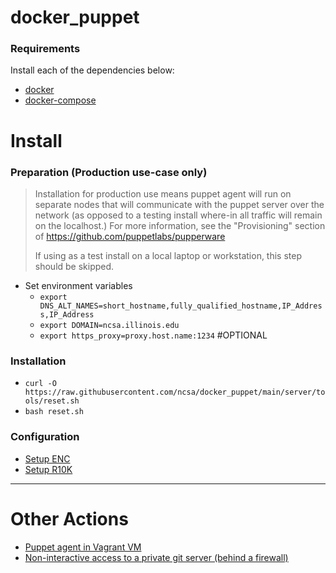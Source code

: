 # docker_puppet

### Requirements
Install each of the dependencies below:
- [docker](https://docs.docker.com/install/)
- [docker-compose](https://docs.docker.com/compose/install/)

# Install

### Preparation (Production use-case only)
> Installation for production use means puppet agent will run on separate nodes
> that will communicate with the puppet server over the network (as opposed to
> a testing install where-in all traffic will remain on the localhost.)
> For more information, see the "Provisioning" section of
> https://github.com/puppetlabs/pupperware
> 
> If using as a test install on a local laptop or workstation, this step should
> be skipped.

- Set environment variables
  - `export DNS_ALT_NAMES=short_hostname,fully_qualified_hostname,IP_Address,IP_Address`
  - `export DOMAIN=ncsa.illinois.edu`
  - `export https_proxy=proxy.host.name:1234` #OPTIONAL

### Installation
- `curl -O https://raw.githubusercontent.com/ncsa/docker_puppet/main/server/tools/reset.sh`
- `bash reset.sh`

### Configuration

- [Setup ENC](server/enc/README.md)
- [Setup R10K](server/r10k/README.md)

---

# Other Actions

- [Puppet agent in Vagrant VM](vagrant/README.md)
- [Non-interactive access to a private git server (behind a firewall)](server/ssh/README.md)
